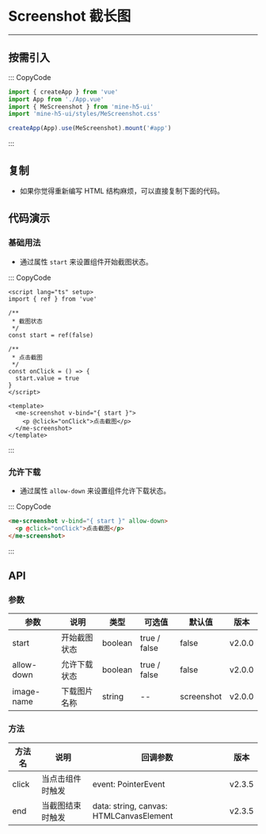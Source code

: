 # Screenshot 截长图

---

## 按需引入

::: CopyCode

```ts
import { createApp } from 'vue'
import App from './App.vue'
import { MeScreenshot } from 'mine-h5-ui'
import 'mine-h5-ui/styles/MeScreenshot.css'

createApp(App).use(MeScreenshot).mount('#app')
```

:::

## 复制

- 如果你觉得重新编写 HTML 结构麻烦，可以直接复制下面的代码。

## 代码演示

### 基础用法

- 通过属性 `start` 来设置组件开始截图状态。

::: CopyCode

```vue
<script lang="ts" setup>
import { ref } from 'vue'

/**
 * 截图状态
 */
const start = ref(false)

/**
 * 点击截图
 */
const onClick = () => {
  start.value = true
}
</script>

<template>
  <me-screenshot v-bind="{ start }">
    <p @click="onClick">点击截图</p>
  </me-screenshot>
</template>
```

:::

### 允许下载

- 通过属性 `allow-down` 来设置组件允许下载状态。

::: CopyCode

```html
<me-screenshot v-bind="{ start }" allow-down>
  <p @click="onClick">点击截图</p>
</me-screenshot>
```

:::

## API

### 参数

| 参数       | 说明         | 类型    | 可选值       | 默认值     | 版本   |
| ---------- | ------------ | ------- | ------------ | ---------- | ------ |
| start      | 开始截图状态 | boolean | true / false | false      | v2.0.0 |
| allow-down | 允许下载状态 | boolean | true / false | false      | v2.0.0 |
| image-name | 下载图片名称 | string  | --           | screenshot | v2.0.0 |

### 方法

| 方法名 | 说明             | 回调参数                                | 版本   |
| ------ | ---------------- | --------------------------------------- | ------ |
| click  | 当点击组件时触发 | event: PointerEvent                     | v2.3.5 |
| end    | 当截图结束时触发 | data: string, canvas: HTMLCanvasElement | v2.3.5 |
